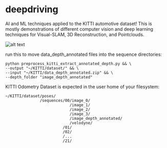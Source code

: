 # deepdriving
AI and ML techniques applied to the KITTI automotive dataset!
This is mostly demonstrations of different computer vision and deep learning techniques for Visual-SLAM, 3D Reconstruction, and Pointclouds.

![alt text](https://github.com/dframirez-usmc/deepdriving/blob/main/projection.gif?raw=true)

run this to move data_depth_annotated files into the sequence directories:

    python preprocess_kitti_extract_annotated_depth.py && \
    --output "~/KITTI/dataset/" && \
    --input "~/KITTI/data_depth_annotated.zip" && \
    --depth_folder "image_depth_annotated"


KITTI Odometry Dataset is expected in the user home of your filesystem:

    ~/KITTI/dataset/poses/
                   /sequences/00/image_0/
                                /image_1/
                                /image_2/
                                /image_3/
                                /image_depth_annotated/
                                /velodyne/
                             /01/
                             /02/
                             /...
                             /21/
